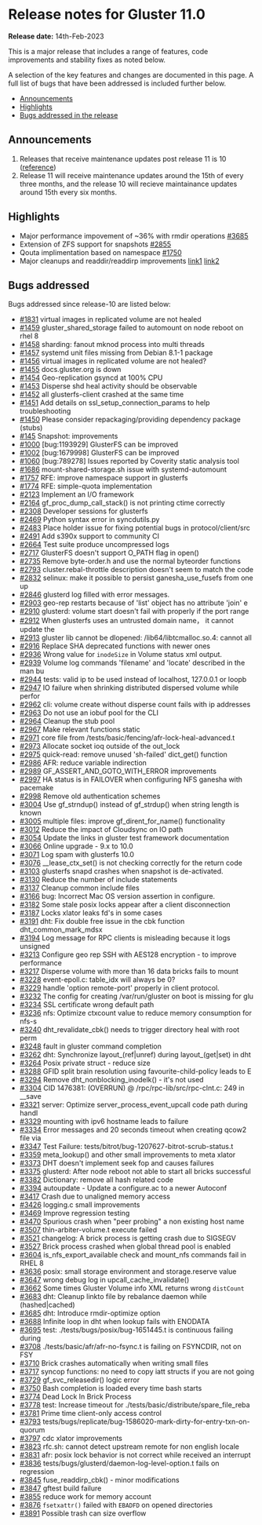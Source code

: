 # Release notes for Gluster 11.0

**Release date:** 14th-Feb-2023

This is a major release that includes a range of features, code improvements and stability fixes as noted below.

A selection of the key features and changes are documented in this page.
A full list of bugs that have been addressed is included further below.

- [Announcements](#announcements)
- [Highlights](#highlights)
- [Bugs addressed in the release](#bugs-addressed)

## Announcements

1. Releases that receive maintenance updates post release 11 is 10
([reference](https://www.gluster.org/release-schedule/))
2. Release 11 will receive maintenance updates around the 15th of every three months, and the release 10 will recieve maintainance updates around 15th every six months.




## Highlights
- Major performance impovement of ~36% with rmdir operations [#3685](https://github.com/gluster/glusterfs/issues/3685)
-  Extension of ZFS support for snapshots [#2855](https://github.com/gluster/glusterfs/pull/2855)
- Qouta implimentation based on namespace [#1750](https://github.com/gluster/glusterfs/pull/1750)
- Major cleanups and readdir/readdirp improvements [link1](https://github.com/gluster/glusterfs/issues/3023#issuecomment-1011924449) [link2](https://github.com/gluster/glusterfs/issues/3023#issuecomment-1011924449)


## Bugs addressed

Bugs addressed since release-10 are listed below:

- [#1831](https://github.com/gluster/glusterfs/issues/1831) virtual images in replicated volume are not healed
- [#1459](https://github.com/gluster/glusterfs/issues/1459) gluster_shared_storage failed to automount on node reboot on rhel 8
- [#1458](https://github.com/gluster/glusterfs/issues/1458) sharding: fanout mknod process into multi threads
- [#1457](https://github.com/gluster/glusterfs/issues/1457) systemd unit files missing from Debian 8.1-1 package
- [#1456](https://github.com/gluster/glusterfs/issues/1456) virtual images in replicated volume are not healed?
- [#1455](https://github.com/gluster/glusterfs/issues/1455) docs.gluster.org is down
- [#1454](https://github.com/gluster/glusterfs/issues/1454) Geo-replication gsyncd at 100% CPU
- [#1453](https://github.com/gluster/glusterfs/issues/1453) Disperse shd heal activity should be observable
- [#1452](https://github.com/gluster/glusterfs/issues/1452) all glusterfs-client crashed at the same time
- [#1451](https://github.com/gluster/glusterfs/issues/1451) Add details on ssl_setup_connection_params to help troubleshooting
- [#1450](https://github.com/gluster/glusterfs/issues/1450) Please consider repackaging/providing dependency package (stubs)
- [#145](https://github.com/gluster/glusterfs/issues/145)  Snapshot: improvements
- [#1000](https://github.com/gluster/glusterfs/issues/1000) [bug:1193929] GlusterFS can be improved
- [#1002](https://github.com/gluster/glusterfs/issues/1002) [bug:1679998] GlusterFS can be improved
- [#1060](https://github.com/gluster/glusterfs/issues/1060) [bug:789278] Issues reported by Coverity static analysis tool
- [#1686](https://github.com/gluster/glusterfs/issues/1686) mount-shared-storage.sh issue with systemd-automount
- [#1757](https://github.com/gluster/glusterfs/issues/1757) RFE: improve namespace support in glusterfs
- [#1774](https://github.com/gluster/glusterfs/issues/1774) RFE: simple-quota implementation
- [#2123](https://github.com/gluster/glusterfs/issues/2123) Implement an I/O framework
- [#2164](https://github.com/gluster/glusterfs/issues/2164) gf_proc_dump_call_stack() is not printing ctime correctly
- [#2308](https://github.com/gluster/glusterfs/issues/2308) Developer sessions for glusterfs
- [#2469](https://github.com/gluster/glusterfs/issues/2469) Python syntax error in syncdutils.py
- [#2483](https://github.com/gluster/glusterfs/issues/2483) Place holder issue for fixing potential bugs in protocol/client/src
- [#2491](https://github.com/gluster/glusterfs/issues/2491) Add s390x support to community CI
- [#2664](https://github.com/gluster/glusterfs/issues/2664) Test suite produce uncompressed logs
- [#2717](https://github.com/gluster/glusterfs/issues/2717) GlusterFS doesn't support O_PATH flag in open()
- [#2735](https://github.com/gluster/glusterfs/issues/2735) Remove byte-order.h and use the normal byteorder functions
- [#2793](https://github.com/gluster/glusterfs/issues/2793) cluster.rebal-throttle description doesn't seem to match the code
- [#2832](https://github.com/gluster/glusterfs/issues/2832) selinux: make it possible to persist ganesha_use_fusefs from one up
- [#2846](https://github.com/gluster/glusterfs/issues/2846) glusterd log filled with error messages.
- [#2903](https://github.com/gluster/glusterfs/issues/2903) geo-rep restarts because of 'list' object has no attribute 'join' e
- [#2910](https://github.com/gluster/glusterfs/issues/2910) glusterd: volume start doesn't fail with properly if the port range
- [#2912](https://github.com/gluster/glusterfs/issues/2912) When glusterfs uses an untrusted domain name， it cannot update the
- [#2913](https://github.com/gluster/glusterfs/issues/2913) gluster lib cannot be dlopened: /lib64/libtcmalloc.so.4: cannot all
- [#2916](https://github.com/gluster/glusterfs/issues/2916) Replace SHA deprecated functions with newer ones
- [#2936](https://github.com/gluster/glusterfs/issues/2936) Wrong value for `inodeSize` in Volume status xml output.
- [#2939](https://github.com/gluster/glusterfs/issues/2939) Volume log commands 'filename' and 'locate' described in the man bu
- [#2944](https://github.com/gluster/glusterfs/issues/2944) tests: valid ip to be used instead of localhost, 127.0.0.1 or loopb
- [#2947](https://github.com/gluster/glusterfs/issues/2947) IO failure when shrinking distributed dispersed volume while perfor
- [#2962](https://github.com/gluster/glusterfs/issues/2962) cli: volume create without disperse count fails with ip addresses
- [#2963](https://github.com/gluster/glusterfs/issues/2963) Do not use an iobuf pool for the CLI
- [#2964](https://github.com/gluster/glusterfs/issues/2964) Cleanup the stub pool
- [#2967](https://github.com/gluster/glusterfs/issues/2967) Make relevant functions static
- [#2971](https://github.com/gluster/glusterfs/issues/2971) core file from /tests/basic/fencing/afr-lock-heal-advanced.t
- [#2973](https://github.com/gluster/glusterfs/issues/2973) Allocate socket ioq outside of the out_lock
- [#2975](https://github.com/gluster/glusterfs/issues/2975) quick-read: remove unused 'sh-failed' dict_get() function
- [#2986](https://github.com/gluster/glusterfs/issues/2986) AFR: reduce variable indirection
- [#2989](https://github.com/gluster/glusterfs/issues/2989) GF_ASSERT_AND_GOTO_WITH_ERROR improvements
- [#2997](https://github.com/gluster/glusterfs/issues/2997) HA status is in FAILOVER when configuring NFS ganesha with pacemake
- [#2998](https://github.com/gluster/glusterfs/issues/2998) Remove old authentication schemes
- [#3004](https://github.com/gluster/glusterfs/issues/3004) Use gf_strndup() instead of gf_strdup() when string length is known
- [#3005](https://github.com/gluster/glusterfs/issues/3005) multiple files: improve gf_dirent_for_name() functionality
- [#3012](https://github.com/gluster/glusterfs/issues/3012) Reduce the impact of Cloudsync on IO path
- [#3054](https://github.com/gluster/glusterfs/issues/3054) Update the links in gluster test framework documentation
- [#3066](https://github.com/gluster/glusterfs/issues/3066) Online upgrade - 9.x to 10.0
- [#3071](https://github.com/gluster/glusterfs/issues/3071) Log spam with glusterfs 10.0
- [#3076](https://github.com/gluster/glusterfs/issues/3076) __lease_ctx_set() is not checking correctly for the return code
- [#3103](https://github.com/gluster/glusterfs/issues/3103) glusterfs snapd crashes when snapshot is de-activated.
- [#3130](https://github.com/gluster/glusterfs/issues/3130) Reduce the number of include statements
- [#3137](https://github.com/gluster/glusterfs/issues/3137) Cleanup common include files
- [#3166](https://github.com/gluster/glusterfs/issues/3166) bug: Incorrect Mac OS version assertion in configure.
- [#3182](https://github.com/gluster/glusterfs/issues/3182) Some stale posix locks appear after a client disconnection
- [#3187](https://github.com/gluster/glusterfs/issues/3187) Locks xlator leaks fd's in some cases
- [#3191](https://github.com/gluster/glusterfs/issues/3191) dht: Fix double free issue in the cbk function dht_common_mark_mdsx
- [#3194](https://github.com/gluster/glusterfs/issues/3194) Log message for RPC clients is misleading because it logs unsigned
- [#3213](https://github.com/gluster/glusterfs/issues/3213) Configure geo rep SSH with AES128 encryption - to improve performance
- [#3217](https://github.com/gluster/glusterfs/issues/3217) Disperse volume with more than 16 data bricks fails to mount
- [#3228](https://github.com/gluster/glusterfs/issues/3228) event-epoll.c: table_idx will always be 0?
- [#3229](https://github.com/gluster/glusterfs/issues/3229) handle 'option remote-port' properly in client protocol.
- [#3232](https://github.com/gluster/glusterfs/issues/3232) The config for creating /var/run/gluster on boot is missing for glu
- [#3234](https://github.com/gluster/glusterfs/issues/3234) SSL certificate wrong default path
- [#3236](https://github.com/gluster/glusterfs/issues/3236) nfs: Optimize ctxcount value to reduce memory consumption for nfs-s
- [#3240](https://github.com/gluster/glusterfs/issues/3240) dht_revalidate_cbk() needs to trigger directory heal with root perm
- [#3248](https://github.com/gluster/glusterfs/issues/3248) fault in gluster command completion
- [#3262](https://github.com/gluster/glusterfs/issues/3262) dht: Synchronize layout_(ref|unref) during layout_(get|set) in dht
- [#3264](https://github.com/gluster/glusterfs/issues/3264) Posix private struct - reduce size
- [#3288](https://github.com/gluster/glusterfs/issues/3288) GFID split brain resolution using favourite-child-policy leads to E
- [#3294](https://github.com/gluster/glusterfs/issues/3294) Remove dht_nonblocking_inodelk() - it's not used
- [#3304](https://github.com/gluster/glusterfs/issues/3304) CID 1476381: (OVERRUN) @ /rpc/rpc-lib/src/rpc-clnt.c: 249 in __save
- [#3321](https://github.com/gluster/glusterfs/issues/3321) server: Optimize server_process_event_upcall code path during handl
- [#3329](https://github.com/gluster/glusterfs/issues/3329) mounting with ipv6 hostname leads to failure
- [#3334](https://github.com/gluster/glusterfs/issues/3334) Error messages and 20 seconds timeout when creating qcow2 file via
- [#3347](https://github.com/gluster/glusterfs/issues/3347) Test Failure: tests/bitrot/bug-1207627-bitrot-scrub-status.t
- [#3359](https://github.com/gluster/glusterfs/issues/3359) meta_lookup() and other small improvements to meta xlator
- [#3373](https://github.com/gluster/glusterfs/issues/3373) DHT doesn't implement seek fop and causes failures
- [#3375](https://github.com/gluster/glusterfs/issues/3375) glusterd: After node reboot not able to start all bricks successful
- [#3382](https://github.com/gluster/glusterfs/issues/3382) Dictionary: remove all hash related code
- [#3394](https://github.com/gluster/glusterfs/issues/3394) autoupdate - Update a configure.ac to a newer Autoconf
- [#3417](https://github.com/gluster/glusterfs/issues/3417) Crash due to unaligned memory access
- [#3426](https://github.com/gluster/glusterfs/issues/3426) logging.c small improvements
- [#3469](https://github.com/gluster/glusterfs/issues/3469) Improve regression testing
- [#3470](https://github.com/gluster/glusterfs/issues/3470) Spurious crash when "peer probing" a non existing host name
- [#3507](https://github.com/gluster/glusterfs/issues/3507) thin-arbiter-volume.t execute failed
- [#3521](https://github.com/gluster/glusterfs/issues/3521) changelog: A brick process is getting crash due to SIGSEGV
- [#3527](https://github.com/gluster/glusterfs/issues/3527) Brick process crashed when global thread pool is enabled
- [#3604](https://github.com/gluster/glusterfs/issues/3604) is_nfs_export_available check and mount_nfs commands fail in RHEL 8
- [#3636](https://github.com/gluster/glusterfs/issues/3636) posix: small storage environment and storage.reserve value
- [#3647](https://github.com/gluster/glusterfs/issues/3647) wrong debug log in upcall_cache_invalidate()
- [#3662](https://github.com/gluster/glusterfs/issues/3662) Some times Gluster Volume info XML returns wrong `distCount`
- [#3683](https://github.com/gluster/glusterfs/issues/3683) dht: Cleanup linkto file by rebalance daemon while (hashed|cached)
- [#3685](https://github.com/gluster/glusterfs/issues/3685) dht: Introduce rmdir-optimize option
- [#3688](https://github.com/gluster/glusterfs/issues/3688) Infinite loop in dht when lookup fails with ENODATA
- [#3695](https://github.com/gluster/glusterfs/issues/3695) test: ./tests/bugs/posix/bug-1651445.t is continuous failing during
- [#3708](https://github.com/gluster/glusterfs/issues/3708) ./tests/basic/afr/afr-no-fsync.t is failing on FSYNCDIR, not on FSY
- [#3710](https://github.com/gluster/glusterfs/issues/3710) Brick crashes automatically when writing small files
- [#3717](https://github.com/gluster/glusterfs/issues/3717) syncop functions: no need to copy iatt structs if you are not going
- [#3729](https://github.com/gluster/glusterfs/issues/3729) gf_svc_releasedir() logic error
- [#3750](https://github.com/gluster/glusterfs/issues/3750) Bash completion is loaded every time bash starts
- [#3774](https://github.com/gluster/glusterfs/issues/3774) Dead Lock In Brick Process
- [#3778](https://github.com/gluster/glusterfs/issues/3778) test: Increase timeout for ./tests/basic/distribute/spare_file_reba
- [#3781](https://github.com/gluster/glusterfs/issues/3781) Prime time client-only access control
- [#3793](https://github.com/gluster/glusterfs/issues/3793) tests/bugs/replicate/bug-1586020-mark-dirty-for-entry-txn-on-quorum
- [#3797](https://github.com/gluster/glusterfs/issues/3797) cdc xlator improvements
- [#3823](https://github.com/gluster/glusterfs/issues/3823) rfc.sh: cannot detect upstream remote for non english locale
- [#3831](https://github.com/gluster/glusterfs/issues/3831) afr: posix lock behavior is not correct while received an interrupt
- [#3836](https://github.com/gluster/glusterfs/issues/3836) tests/bugs/glusterd/daemon-log-level-option.t fails on regression
- [#3845](https://github.com/gluster/glusterfs/issues/3845) fuse_readdirp_cbk() - minor modifications
- [#3847](https://github.com/gluster/glusterfs/issues/3847) gftest build failure
- [#3855](https://github.com/gluster/glusterfs/issues/3855) reduce work for memory account
- [#3876](https://github.com/gluster/glusterfs/issues/3876) `fsetxattr()` failed with `EBADFD` on opened directories
- [#3891](https://github.com/gluster/glusterfs/issues/3891) Possible trash can size overflow
